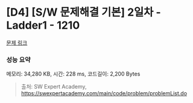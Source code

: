 # [D4] [S/W 문제해결 기본] 2일차 - Ladder1 - 1210 

[문제 링크](https://swexpertacademy.com/main/code/problem/problemDetail.do?contestProbId=AV14ABYKADACFAYh) 

### 성능 요약

메모리: 34,280 KB, 시간: 228 ms, 코드길이: 2,200 Bytes



> 출처: SW Expert Academy, https://swexpertacademy.com/main/code/problem/problemList.do